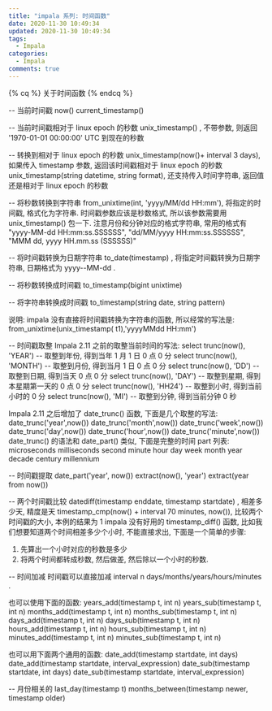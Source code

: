 ```yaml
---
title: "impala 系列: 时间函数"
date: 2020-11-30 10:49:34
updated: 2020-11-30 10:49:34
tags:
  - Impala
categories:
  - Impala
comments: true
---
```

{% cq %}
关于时间函数
{% endcq %}

-- 当前时间戳
now()
current_timestamp()

-- 当前时间戳相对于 linux epoch 的秒数
unix_timestamp() , 不带参数, 则返回 '1970-01-01 00:00:00' UTC 到现在的秒数

-- 转换到相对于 linux epoch 的秒数
unix_timestamp(now()+ interval 3 days), 如果传入 timestamp 参数, 返回该时间戳相对于 linux epoch 的秒数
unix_timestamp(string datetime, string format), 还支持传入时间字符串, 返回值还是相对于 linux epoch 的秒数

-- 将秒数转换到字符串
from_unixtime(int, 'yyyy/MM/dd HH:mm'), 将指定的时间戳, 格式化为字符串. 时间戳参数应该是秒数格式, 所以该参数需要用 unix_timestamp() 包一下.
注意月份和分钟对应的格式字符串, 常用的格式有 "yyyy-MM-dd HH:mm:ss.SSSSSS", "dd/MM/yyyy HH:mm:ss.SSSSSS", "MMM dd, yyyy HH.mm.ss (SSSSSS)"

-- 将时间戳转换为日期字符串
to_date(timestamp) , 将指定时间戳转换为日期字符串, 日期格式为 yyyy--MM-dd .

-- 将秒数转换成时间戳
to_timestamp(bigint unixtime)

-- 将字符串转换成时间戳
to_timestamp(string date, string pattern)

说明: impala 没有直接将时间戳转换为字符串的函数, 所以经常的写法是: from_unixtime(unix_timestamp( t1),'yyyyMMdd HH:mm')

-- 时间戳取整
Impala 2.11 之前的取整当前时间的写法:
select trunc(now(), 'YEAR') -- 取整到年份, 得到当年 1 月 1 日 0 点 0 分
select trunc(now(), 'MONTH') -- 取整到月份, 得到当月 1 日 0 点 0 分
select trunc(now(), 'DD') -- 取整到日期, 得到当天 0 点 0 分
select trunc(now(), 'DAY') -- 取整到星期, 得到本星期第一天的 0 点 0 分
select trunc(now(), 'HH24') -- 取整到小时, 得到当前小时的 0 分
select trunc(now(), 'MI') -- 取整到分钟, 得到当前分钟 0 秒


Impala 2.11 之后增加了 date_trunc() 函数, 下面是几个取整的写法:
date_trunc('year',now())
date_trunc('month',now())
date_trunc('week',now())
date_trunc('day',now())
date_trunc('hour',now())
date_trunc('minute',now())
date_trunc() 的语法和 date_part() 类似, 下面是完整的时间 part 列表:
microseconds
milliseconds
second
minute
hour
day
week
month
year
decade
century
millennium


-- 时间戳提取
date_part('year', now())
extract(now(), 'year')
extract(year from now())


-- 两个时间戳比较
datediff(timestamp enddate, timestamp startdate) , 相差多少天, 精度是天
timestamp_cmp(now() + interval 70 minutes, now()), 比较两个时间戳的大小, 本例的结果为 1
impala 没有好用的 timestamp_diff() 函数, 比如我们想要知道两个时间相差多少个小时, 不能直接求出, 下面是一个简单的步骤:
1. 先算出一个小时对应的秒数是多少
2. 将两个时间都转成秒数, 然后做差, 然后除以一个小时的秒数.


-- 时间加减
时间戳可以直接加减 interval n days/months/years/hours/minutes .

也可以使用下面的函数:
years_add(timestamp t, int n)
years_sub(timestamp t, int n)
months_add(timestamp t, int n)
months_sub(timestamp t, int n)
days_add(timestamp t, int n)
days_sub(timestamp t, int n)
hours_add(timestamp t, int n)
hours_sub(timestamp t, int n)
minutes_add(timestamp t, int n)
minutes_sub(timestamp t, int n)

也可以用下面两个通用的函数:
date_add(timestamp startdate, int days)
date_add(timestamp startdate, interval_expression)
date_sub(timestamp startdate, int days)
date_sub(timestamp startdate, interval_expression)


-- 月份相关的
last_day(timestamp t)
months_between(timestamp newer, timestamp older)